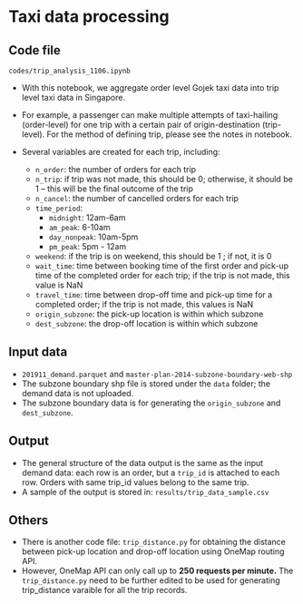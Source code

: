 # Taxi data processing

## Code file

```
codes/trip_analysis_1106.ipynb
```

- With this notebook, we aggregate order level Gojek taxi data into trip level taxi data in Singapore.
- For example, a passenger can make multiple attempts of taxi-hailing (order-level) for one trip with a certain pair of origin-destination (trip-level). For the method of defining trip, please see the notes in notebook.
- Several variables are created for each trip, including:

  - `n_order`: the number of orders for each trip
  - `n_trip`: if trip was not made, this should be 0; otherwise, it should be 1 – this will be the final outcome of the trip
  - `n_cancel`: the number of cancelled orders for each trip
  - `time_period`:
    - `midnight`: 12am-6am
    - `am_peak`: 6-10am
    - `day_nonpeak`: 10am-5pm
    - `pm_peak`: 5pm - 12am
  - `weekend`: if the trip is on weekend, this should be 1 ; if not, it is 0
  - `wait_time`: time between booking time of the first order and pick-up time of the completed order for each trip; if the trip is not made, this value is NaN
  - `travel_time`: time between drop-off time and pick-up time for a completed order; if the trip is not made, this values is NaN
  - `origin_subzone`: the pick-up location is within which subzone
  - `dest_subzone`: the drop-off location is within which subzone

## Input data

* `201911_demand.parquet` and `master-plan-2014-subzone-boundary-web-shp`
* The subzone boundary shp file is stored under the `data` folder; the demand data is not uploaded.
* The subzone boundary data is for generating the `origin_subzone` and `dest_subzone`.

## Output

* The general structure of the data output is the same as the input demand data: each row is an order, but a `trip_id` is attached to each row. Orders with same trip_id values belong to the same trip.
* A sample of the output is stored in: `results/trip_data_sample.csv`

## Others

* There is another code file: `trip_distance.py` for obtaining the distance between pick-up location and drop-off location using OneMap routing API.
* However, OneMap API can only call up to **250 requests per minute.** The `trip_distance.py` need to be further edited to be used for generating trip_distance varaible for all the trip records.
